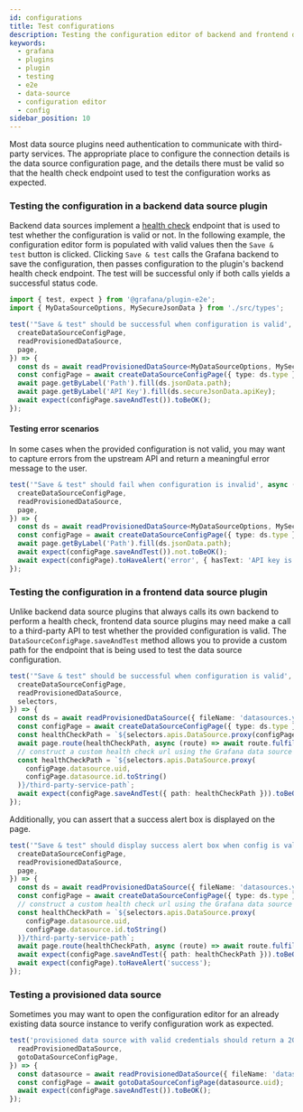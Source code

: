 ```yaml
---
id: configurations
title: Test configurations
description: Testing the configuration editor of backend and frontend data sources with valid and invalid configuration
keywords:
  - grafana
  - plugins
  - plugin
  - testing
  - e2e
  - data-source
  - configuration editor
  - config
sidebar_position: 10
---
```


Most data source plugins need authentication to communicate with third-party services. The appropriate place to configure the connection details is the data source configuration page, and the details there must be valid so that the health check endpoint used to test the configuration works as expected.

### Testing the configuration in a backend data source plugin

Backend data sources implement a [health check](../../key-concepts/backend-plugins/#health-checks) endpoint that is used to test whether the configuration is valid or not. In the following example, the configuration editor form is populated with valid values then the `Save & test` button is clicked. Clicking `Save & test` calls the Grafana backend to save the configuration, then passes configuration to the plugin's backend health check endpoint. The test will be successful only if both calls yields a successful status code.

```ts title="configurationEditor.spec.ts"
import { test, expect } from '@grafana/plugin-e2e';
import { MyDataSourceOptions, MySecureJsonData } from './src/types';

test('"Save & test" should be successful when configuration is valid', async ({
  createDataSourceConfigPage,
  readProvisionedDataSource,
  page,
}) => {
  const ds = await readProvisionedDataSource<MyDataSourceOptions, MySecureJsonData>({ fileName: 'datasources.yml' });
  const configPage = await createDataSourceConfigPage({ type: ds.type });
  await page.getByLabel('Path').fill(ds.jsonData.path);
  await page.getByLabel('API Key').fill(ds.secureJsonData.apiKey);
  await expect(configPage.saveAndTest()).toBeOK();
});
```

#### Testing error scenarios

In some cases when the provided configuration is not valid, you may want to capture errors from the upstream API and return a meaningful error message to the user.

```ts title="configurationEditor.spec.ts"
test('"Save & test" should fail when configuration is invalid', async ({
  createDataSourceConfigPage,
  readProvisionedDataSource,
  page,
}) => {
  const ds = await readProvisionedDataSource<MyDataSourceOptions, MySecureJsonData>({ fileName: 'datasources.yml' });
  const configPage = await createDataSourceConfigPage({ type: ds.type });
  await page.getByLabel('Path').fill(ds.jsonData.path);
  await expect(configPage.saveAndTest()).not.toBeOK();
  await expect(configPage).toHaveAlert('error', { hasText: 'API key is missing' });
});
```

### Testing the configuration in a frontend data source plugin

Unlike backend data source plugins that always calls its own backend to perform a health check, frontend data source plugins may need make a call to a third-party API to test whether the provided configuration is valid. The `DataSourceConfigPage.saveAndTest` method allows you to provide a custom path for the endpoint that is being used to test the data source configuration.

```ts title="configurationEditor.spec.ts"
test('"Save & test" should be successful when configuration is valid', async ({
  createDataSourceConfigPage,
  readProvisionedDataSource,
  selectors,
}) => {
  const ds = await readProvisionedDataSource({ fileName: 'datasources.yml' });
  const configPage = await createDataSourceConfigPage({ type: ds.type });
  const healthCheckPath = `${selectors.apis.DataSource.proxy(configPage.datasource.uid)}/test`;
  await page.route(healthCheckPath, async (route) => await route.fulfill({ status: 200, body: 'OK' })
  // construct a custom health check url using the Grafana data source proxy
  const healthCheckPath = `${selectors.apis.DataSource.proxy(
    configPage.datasource.uid,
    configPage.datasource.id.toString()
  )}/third-party-service-path`;
  await expect(configPage.saveAndTest({ path: healthCheckPath })).toBeOK();
});
```

Additionally, you can assert that a success alert box is displayed on the page.

```ts title="configurationEditor.spec.ts"
test('"Save & test" should display success alert box when config is valid', async ({
  createDataSourceConfigPage,
  readProvisionedDataSource,
  page,
}) => {
  const ds = await readProvisionedDataSource({ fileName: 'datasources.yml' });
  const configPage = await createDataSourceConfigPage({ type: ds.type });
  // construct a custom health check url using the Grafana data source proxy
  const healthCheckPath = `${selectors.apis.DataSource.proxy(
    configPage.datasource.uid,
    configPage.datasource.id.toString()
  )}/third-party-service-path`;
  await page.route(healthCheckPath, async (route) => await route.fulfill({ status: 200, body: 'OK' }));
  await expect(configPage.saveAndTest({ path: healthCheckPath })).toBeOK();
  await expect(configPage).toHaveAlert('success');
});
```

### Testing a provisioned data source

Sometimes you may want to open the configuration editor for an already existing data source instance to verify configuration work as expected.

```ts
test('provisioned data source with valid credentials should return a 200 status code', async ({
  readProvisionedDataSource,
  gotoDataSourceConfigPage,
}) => {
  const datasource = await readProvisionedDataSource({ fileName: 'datasources.yml' });
  const configPage = await gotoDataSourceConfigPage(datasource.uid);
  await expect(configPage.saveAndTest()).toBeOK();
});
```
